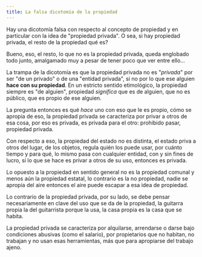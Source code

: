 ```yaml
---
title: La falsa dicotomía de la propiedad
---
```


Hay una dicotomía falsa con respecto al concepto de propiedad y en particular
con la idea de "propiedad privada". O sea, si hay propiedad privada, el resto
de la propiedad qué es?

Bueno, eso, el resto, lo que no es la propiedad privada, queda englobado todo
junto, amalgamado muy a pesar de tener poco que ver entre ello...

La trampa de la dicotomía es que la propiedad privada no es "_privada_" por ser
"de un privado" o de una "entidad privada", si no por lo que ese alguien **hace
con su propiedad**. En un estricto sentido etimológico, la propiedad siempre es
"de alguien", propiedad _significa_ que es de alguien, que no es público, que es
propio de ese alguien.

La pregunta entonces es qué _hace_ uno con eso que le es propio, cómo se apropia
de eso, la propiedad privada se caracteriza por privar a otros de esa cosa, por
eso es privada, es privada para el otro: prohibido pasar, propiedad privada.

Con respecto a eso, la propiedad del estado no es distinta, el estado priva a
otros del lugar, de los objetos, regula quién los puede usar, por cuánto tiempo
y para qué, lo mismo pasa con cualquier entidad, con y sin fines de lucro, si
lo que se hace es privar a otros de su uso, entonces es privada.

Lo opuesto a la propiedad en sentido general no es la propiedad comunal y menos
aún la propiedad estatal, lo contrario es la no propiedad, nadie se apropia del
aire entonces el aire puede escapar a esa idea de propiedad.

Lo contrario de la propiedad privada, por su lado, se debe pensar
necesariamente en clave del uso que se da de la propiedad, la guitarra propia
la del guitarrista porque la usa, la casa propia es la casa que se habita.

La propiedad privada se caracteriza por alquilarse, arrendarse o darse bajo
condiciones abusivas (como el salario), por propietarios que no habitan, no
trabajan y no usan esas herramientas, más que para apropiarse del trabajo
ajeno.

